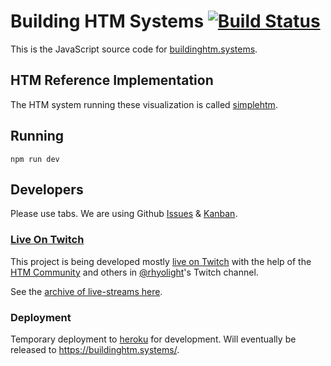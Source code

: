 # Building HTM Systems [![Build Status](https://travis-ci.org/htm-community/building-htm-systems.svg?branch=master)](https://travis-ci.org/htm-community/building-htm-systems)

This is the JavaScript source code for [buildinghtm.systems](http://buildinghtm.systems).

## HTM Reference Implementation

The HTM system running these visualization is called [simplehtm](https://github.com/htm-community/simplehtm).

## Running

	npm run dev

## Developers

Please use tabs. We are using Github [Issues](https://github.com/htm-community/building-htm-systems/issues) & [Kanban](https://github.com/htm-community/building-htm-systems/projects).

### [Live On Twitch](https://www.twitch.tv/rhyolight_)

This project is being developed mostly [live on Twitch](https://www.twitch.tv/rhyolight_) with the help of the [HTM Community](https://discourse.numenta.org/categories) and others in [@rhyolight](https://github.com/rhyolight)'s Twitch channel.

See the [archive of live-streams here](https://www.youtube.com/watch?v=vRSh3ceP6xE&list=PL3yXMgtrZmDr6hlnTDmsG4GFMv2htzArt).

### Deployment

Temporary deployment to [heroku](https://building-htm-systems.herokuapp.com/) for development. Will eventually be released to https://buildinghtm.systems/.
